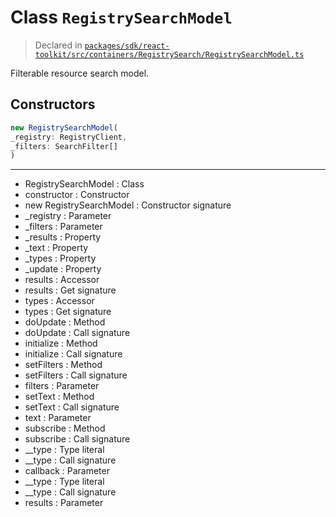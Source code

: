 # Class `RegistrySearchModel`
> Declared in [`packages/sdk/react-toolkit/src/containers/RegistrySearch/RegistrySearchModel.ts`](https://github.com/dxos/protocols/blob/main/packages/sdk/react-toolkit/src/containers/RegistrySearch/RegistrySearchModel.ts#L40)

Filterable resource search model.

## Constructors
```ts
new RegistrySearchModel(
_registry: RegistryClient,
_filters: SearchFilter[]
)
```

---
- RegistrySearchModel : Class
- constructor : Constructor
- new RegistrySearchModel : Constructor signature
- _registry : Parameter
- _filters : Parameter
- _results : Property
- _text : Property
- _types : Property
- _update : Property
- results : Accessor
- results : Get signature
- types : Accessor
- types : Get signature
- doUpdate : Method
- doUpdate : Call signature
- initialize : Method
- initialize : Call signature
- setFilters : Method
- setFilters : Call signature
- filters : Parameter
- setText : Method
- setText : Call signature
- text : Parameter
- subscribe : Method
- subscribe : Call signature
- __type : Type literal
- __type : Call signature
- callback : Parameter
- __type : Type literal
- __type : Call signature
- results : Parameter
